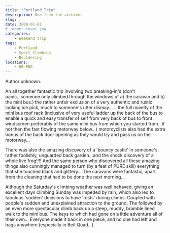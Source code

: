 ```yaml
---
title: "Portland Trip"
description: One from the archives
slug: 
date: 2000-01-01
# image: cover.jpg
categories:
    - Weekend trip
tags:
    - Portland
    - Sport Climbing
    - Bouldering
locations:
    - GB-ENG
---
```


Author unknown.

An all together fantastic trip involving two breaking-in's (don't panic...someone only climbed
through the windows of a) the caravan and b) the mini bus.) the rather unfair exclusion of a very
authentic and rustic looking ice pick, much to someone's utter dismay... ...the full novelty of the
mini bus roof rack (inclusive of very useful ladder up the back of the bus to enable a quick and easy
transfer of self from very back of bus to front windscreen preferably of the same mini bus from
which you started from...if not then the fast flowing motorway below...) motorcyclists also had the
extra bonus of the back door opening as they would try and pass us on the motorway...


There was also the amazing discovery of a 'bouncy castle' in someone's, rather foolishly, unguarded
back garden...and the shock discovery of a whole live frog!!!! And the same person who discovered
all these amazing things also cunningly managed to turn (by a feat of PURE skill) everything that
she touched black and glittery... The caravans were fantastic, apart from the cleaning that had to be
done the next morning...


Although the Saturday's climbing weather was well behaved, giving an excellent days climbing
Sunday was impeded by rain, which also led to fabulous 'sudden' decisions to have 'rests' during
climbs. Coupled with people's sudden and unexplained attraction to the ground. The followed by an
even more spectacular climb back up a steep, muddy, bramble lined walk to the mini bus. The keys
to which had gone on a little adventure all of their own...
Everyone made it back in one piece, and no one had left and bags anywhere (especially in Beit
Quad...)